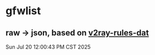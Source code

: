 # gfwlist
## raw -> json, based on [v2ray-rules-dat](https://github.com/Loyalsoldier/v2ray-rules-dat)
Sun Jul 20 12:00:43 PM CST 2025

